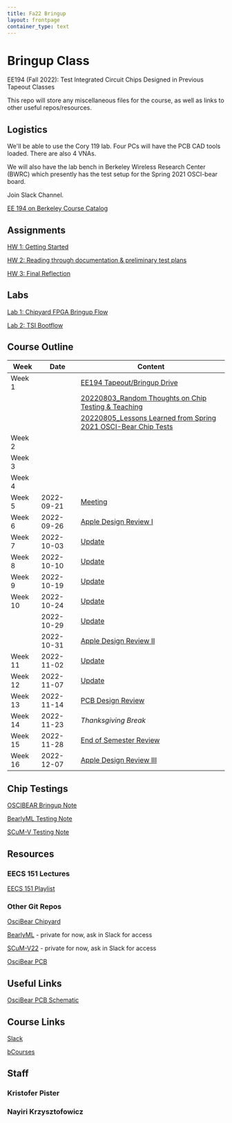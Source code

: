 ```yaml
---
title: Fa22 Bringup
layout: frontpage
container_type: text
---
```


# Bringup Class
EE194 (Fall 2022): Test Integrated Circuit Chips Designed in Previous Tapeout Classes 

This repo will store any miscellaneous files for the course, as well as links to other useful repos/resources.

## Logistics

We'll be able to use the Cory 119 lab. Four PCs will have the PCB CAD tools loaded. There are also 4 VNAs. 

We will also have the lab bench in Berkeley Wireless Research Center (BWRC) which presently has the test setup for the Spring 2021 OSCI-bear board.

Join Slack Channel.

[EE 194 on Berkeley Course Catalog](https://classes.berkeley.edu/content/2022-fall-eleng-194-002-lec-002)

## Assignments

[HW 1: Getting Started](/semesters/fa22/hw/hw-1)

[HW 2: Reading through documentation & preliminary test plans](/semesters/fa22/hw/hw-2)

[HW 3: Final Reflection ](/semesters/fa22/hw/hw-3)

## Labs

[Lab 1: Chipyard FPGA Bringup Flow](/semesters/fa22/labs/lab1-chipyard/)

[Lab 2: TSI Bootflow](/semesters/fa22/labs/lab2-tsi-flow)

## Course Outline

| Week    | Date       | Content                       |
| ------- | ---------- | ----------------------------- |
| Week 1  |            | [EE194 Tapeout/Bringup Drive](https://drive.google.com/drive/u/0/folders/0APCrUcTRXIAQUk9PVA) |
|         |            | [20220803_Random Thoughts on Chip Testing & Teaching](https://docs.google.com/presentation/d/1EhfamsHIegYxE_1vNWtrOiO1QMp9ypNUxIsxho4KqlU/edit#slide=id.p) |
|         |            | [20220805_Lessons Learned from Spring 2021 OSCI-Bear Chip Tests](https://docs.google.com/presentation/d/1MHBhotjajM4fdAW4JR_i6oK6v5xzW-pcbVZToH5gvFo/edit#slide=id.g1427656014b_0_3) |
| Week 2  |            |                              |
| Week 3  |            |                              |
| Week 4  |            |                              |
| Week 5  | 2022-09-21 | [Meeting](https://docs.google.com/document/d/1Km5419CqBslfCA1qe1JWePEmz57WVmdCLcTMwKbBW8U/edit?usp=sharing) |
| Week 6  | 2022-09-26 | [Apple Design Review I](https://docs.google.com/presentation/d/17_Q4Qk5LK93c_ttrVOz2LPj5H8GzxMcs5nZWHQ0L3yk/edit?usp=sharing) |
| Week 7  | 2022-10-03 | [Update](https://docs.google.com/presentation/d/129_pJOnf1ApyLQJn8LcqX2ANAH_SKsD1yZ6woONo4lk/edit?usp=sharing) |
| Week 8  | 2022-10-10 | [Update](https://docs.google.com/presentation/d/1aWP9lF6zp8DtsJMD8lJL9r8q9fXYWEBbAL3H182nBWI/edit?usp=sharing) |
| Week 9  | 2022-10-19 | [Update](https://docs.google.com/presentation/d/1Xvwcbj76bFKm4Sz8aMEsMAGsis0sWr44AMWnvR6_3-E/edit?usp=sharing) |
| Week 10 | 2022-10-24 | [Update](https://docs.google.com/presentation/d/1yDfNDvQJVnOCDaEoNHrRo1JOAEkMq46t_REtFlQ_Vwc/edit?usp=sharing) |
|         | 2022-10-29 | [Update](https://docs.google.com/presentation/d/1yDfNDvQJVnOCDaEoNHrRo1JOAEkMq46t_REtFlQ_Vwc/edit?usp=sharing) |
|         | 2022-10-31 | [Apple Design Review II](https://docs.google.com/presentation/d/1iDPyIGFz_Xw0eEvvXmaKGS6GCsI4fZcAKgjCLHd5bi8/edit?usp=sharing) |
| Week 11 | 2022-11-02 | [Update](https://docs.google.com/presentation/d/18P1khDYTvsB9XXwr8YtZd6hpH6u_zZBjb727s-X0WZk/edit?usp=sharing) |
| Week 12 | 2022-11-07 | [Update](https://docs.google.com/presentation/d/1-Abu5cl15DvHtvYsPTBOpQ5xzWelwRws3n3af5yI3wg/edit?usp=sharing) |
| Week 13 | 2022-11-14 | [PCB Design Review](https://docs.google.com/presentation/d/161sD6gMQ4hIzosJ8ylL49r-S_ou4vW2nuJGmH2Xytus/edit?usp=sharing) |
| Week 14 | 2022-11-23 | *Thanksgiving Break* |
| Week 15 | 2022-11-28 | [End of Semester Review](https://docs.google.com/presentation/d/1Hxk8DV51aN0ktAccGCqB__tiIEt0CGyqLiahisIFJPg/edit?usp=sharing) |
| Week 16 | 2022-12-07 | [Apple Design Review III](https://docs.google.com/presentation/d/1_ljUnGtYGW1td-KUE2U49n_JIoQvjNPH0ERVj84UeTY/edit?usp=sharing) |

## Chip Testings

[OSCIBEAR Bringup Note](https://docs.google.com/presentation/d/19t7miUax_Of6cd3P3ku0aEF5J9rQySKc6yDeYJx9vWQ/edit?usp=sharing)

[BearlyML Testing Note](https://docs.google.com/presentation/d/11BuBN2AjHtR5hc7lh9h7Z0UspvnxgiJxumvH6YZSuuI/edit?usp=sharing)

[SCuM-V Testing Note](https://docs.google.com/presentation/d/11fnA0iv8COFCooklE86xab1LmZUoq2lM6CnV4j3MJbs/edit?usp=sharing)

## Resources

### EECS 151 Lectures

[EECS 151 Playlist](https://www.youtube.com/playlist?list=PLkFD6_40KJIxrKaukIqIZMrtSRf6hNdPp)

### Other Git Repos
[OsciBear Chipyard](https://github.com/ucberkeley-ee290c/chipyard-osci-bringup.git)

[BearlyML](https://github.com/ucberkeley-ee290c/sp22-chipyard-bearlyml) - private for now, ask in Slack for access

[SCuM-V22](https://github.com/ucberkeley-ee290c/sp22-chipyard-scum-v) - private for now, ask in Slack for access

[OsciBear PCB](https://github.com/ucberkeley-ee290c/OSCI-bear-pcb)

## Useful Links
[OsciBear PCB Schematic](https://drive.google.com/file/d/1LTJZ4nYAWx7QoTrBjxlKNDqR4id7Ls6m/view)

## Course Links
[Slack](https://join.slack.com/t/194bringup/shared_invite/zt-1fwo87bg1-tyiWNVvH2d1lSRYybVpHJQ)

[bCourses](https://bcourses.berkeley.edu/courses/1518323)

## Staff

### Kristofer Pister

### Nayiri Krzysztofowicz

